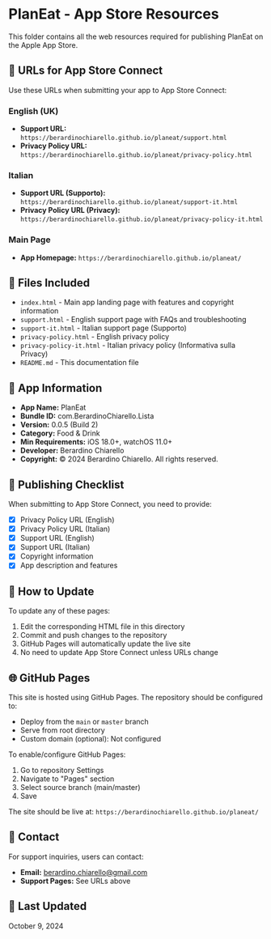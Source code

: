 # PlanEat - App Store Resources

This folder contains all the web resources required for publishing PlanEat on the Apple App Store.

## 🔗 URLs for App Store Connect

Use these URLs when submitting your app to App Store Connect:

### English (UK)
- **Support URL:** `https://berardinochiarello.github.io/planeat/support.html`
- **Privacy Policy URL:** `https://berardinochiarello.github.io/planeat/privacy-policy.html`

### Italian
- **Support URL (Supporto):** `https://berardinochiarello.github.io/planeat/support-it.html`
- **Privacy Policy URL (Privacy):** `https://berardinochiarello.github.io/planeat/privacy-policy-it.html`

### Main Page
- **App Homepage:** `https://berardinochiarello.github.io/planeat/`

## 📄 Files Included

- `index.html` - Main app landing page with features and copyright information
- `support.html` - English support page with FAQs and troubleshooting
- `support-it.html` - Italian support page (Supporto)
- `privacy-policy.html` - English privacy policy
- `privacy-policy-it.html` - Italian privacy policy (Informativa sulla Privacy)
- `README.md` - This documentation file

## 📱 App Information

- **App Name:** PlanEat
- **Bundle ID:** com.BerardinoChiarello.Lista
- **Version:** 0.0.5 (Build 2)
- **Category:** Food & Drink
- **Min Requirements:** iOS 18.0+, watchOS 11.0+
- **Developer:** Berardino Chiarello
- **Copyright:** © 2024 Berardino Chiarello. All rights reserved.

## 🚀 Publishing Checklist

When submitting to App Store Connect, you need to provide:

- [x] Privacy Policy URL (English)
- [x] Privacy Policy URL (Italian)
- [x] Support URL (English)
- [x] Support URL (Italian)
- [x] Copyright information
- [x] App description and features

## 📝 How to Update

To update any of these pages:

1. Edit the corresponding HTML file in this directory
2. Commit and push changes to the repository
3. GitHub Pages will automatically update the live site
4. No need to update App Store Connect unless URLs change

## 🌐 GitHub Pages

This site is hosted using GitHub Pages. The repository should be configured to:
- Deploy from the `main` or `master` branch
- Serve from root directory
- Custom domain (optional): Not configured

To enable/configure GitHub Pages:
1. Go to repository Settings
2. Navigate to "Pages" section
3. Select source branch (main/master)
4. Save

The site should be live at: `https://berardinochiarello.github.io/planeat/`

## 📧 Contact

For support inquiries, users can contact:
- **Email:** berardino.chiarello@gmail.com
- **Support Pages:** See URLs above

## 📅 Last Updated

October 9, 2024
